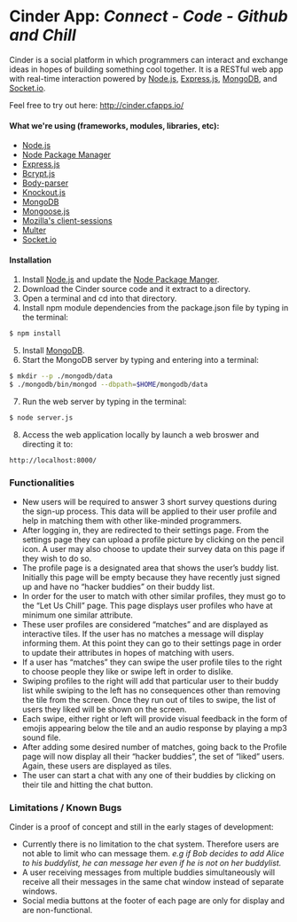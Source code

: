# Cinder App: *Connect - Code - Github and Chill*

Cinder is a social platform in which programmers can interact and exchange ideas in hopes of building something cool together. It is a RESTful web app with real-time interaction powered by [Node.js](https://nodejs.org/api/), [Express.js](http://expressjs.com/en/api.html), [MongoDB](https://docs.mongodb.com/), and [Socket.io](https://github.com/socketio/socket.io).

Feel free to try out here: http://cinder.cfapps.io/

#### What we're using (frameworks, modules, libraries, etc):

- [Node.js](https://nodejs.org/api/)
- [Node Package Manager](https://docs.npmjs.com/)
- [Express.js](http://expressjs.com/en/api.html)
- [Bcrypt.js](https://www.npmjs.com/package/bcryptjs)
- [Body-parser](https://www.npmjs.com/package/body-parser)
- [Knockout.js](http://knockoutjs.com/documentation/introduction.html)
- [MongoDB](https://docs.mongodb.com/)
- [Mongoose.js](http://mongoosejs.com/docs/guide.html)
- [Mozilla's client-sessions](https://github.com/mozilla/node-client-sessions)
- [Multer](https://www.npmjs.com/package/multer)
- [Socket.io](https://github.com/socketio/socket.io)

#### Installation
1. Install [Node.js](https://nodejs.org/en/download/package-manager/) and update the [Node Package Manger](https://docs.npmjs.com/getting-started/installing-node).
2. Download the Cinder source code and it extract to a directory.
3. Open a terminal and cd into that directory.
4. Install npm module dependencies from the package.json file by typing in the terminal:
```sh
$ npm install
```

5. Install [MongoDB](https://docs.mongodb.com/manual/installation/).
6. Start the MongoDB server by typing and entering into a terminal:
```sh
$ mkdir --p ./mongodb/data
$ ./mongodb/bin/mongod --dbpath=$HOME/mongodb/data
```

7. Run the web server by typing in the terminal:
```sh
$ node server.js
```

8. Access the web application locally by launch a web broswer and directing it to:
```
http://localhost:8000/
```

### Functionalities

- New users will be required to answer 3 short survey questions during the sign-up process. This data will be applied to their user profile and help in matching them with other like-minded programmers.
- After logging in, they are redirected to their settings page. From the settings page they can upload a profile picture by clicking on the pencil icon. A user may also choose to update their survey data on this page if they wish to do so.
- The profile page is a designated area that shows the user’s buddy list. Initially this page will be empty because they have recently just signed up and have no “hacker buddies” on their buddy list.
- In order for the user to match with other similar profiles, they must go to the “Let Us Chill” page. This page displays user profiles who have at minimum one similar attribute.
- These user profiles are considered “matches” and are displayed as interactive tiles. If the user has no matches a message will display informing them. At this point they can go to their settings page in order to update their attributes in hopes of matching with users.
- If a user has “matches” they can swipe the user profile tiles to the right to choose people they like or swipe left in order to dislike. 
- Swiping profiles to the right will add that particular user to their buddy list while swiping to the left has no consequences other than removing the tile from the screen. Once they run out of tiles to swipe, the list of users they liked will be shown on the screen.
- Each swipe, either right or left will provide visual feedback in the form of emojis appearing below the tile and an audio response by playing a mp3 sound file.
- After adding some desired number of matches, going back to the Profile page will now display all their “hacker buddies”, the set of “liked” users. Again, these users are displayed as tiles.
- The user can start a chat with any one of their buddies by clicking on their tile and hitting the chat button.

### Limitations / Known Bugs
Cinder is a proof of concept and still in the early stages of development:
- Currently there is no limitation to the chat system. Therefore users are not able to limit who can message them. *e.g if Bob decides to add Alice to his buddylist, he can message her even if he is not on her buddylist.*
- A user receiving messages from multiple buddies simultaneously will receive all their messages in the same chat window instead of separate windows.
- Social media buttons at the footer of each page are only for display and are non-functional.
